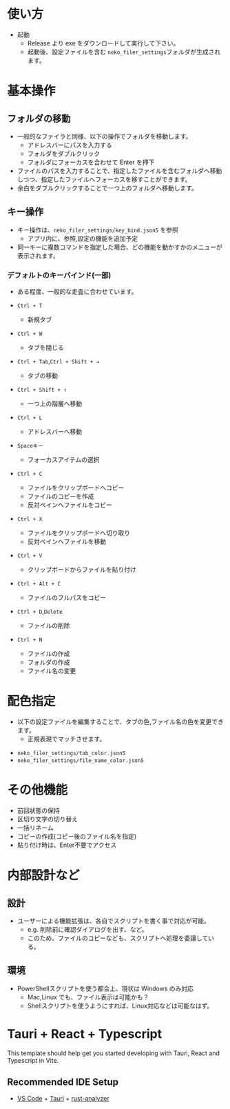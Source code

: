 
# 使い方

- 起動
  - Release より exe をダウンロードして実行して下さい。
  - 起動後、設定ファイルを含む `neko_filer_settings`フォルダが生成されます。

# 基本操作

## フォルダの移動
- 一般的なファイラと同様、以下の操作でフォルダを移動します。
  - アドレスバーにパスを入力する
  - フォルダをダブルクリック
  - フォルダにフォーカスを合わせて Enter を押下
- ファイルのパスを入力することで、指定したファイルを含むフォルダへ移動しつつ、指定したファイルへフォーカスを移すことができます。
- 余白をダブルクリックすることで一つ上のフォルダへ移動します。

## キー操作

- キー操作は、`neko_filer_settings/key_bind.json5` を参照
  - アプリ内に、参照,設定の機能を追加予定
- 同一キーに複数コマンドを指定した場合、どの機能を動かすかのメニューが表示されます。

### デフォルトのキーバインド(一部)
- ある程度、一般的な走査に合わせています。

- `Ctrl + T`
  - 新規タブ
- `Ctrl + W`
  - タブを閉じる
- `Ctrl + Tab`,`Ctrl + Shift + →`
  - タブの移動

- `Ctrl + Shift + ↑`
  - 一つ上の階層へ移動

- `Ctrl + L`
  - アドレスバーへ移動

- `Spaceキー`
  - フォーカスアイテムの選択


- `Ctrl + C`
  - ファイルをクリップボードへコピー
  - ファイルのコピーを作成
  - 反対ペインへファイルをコピー
- `Ctrl + X`
  - ファイルをクリップボードへ切り取り
  - 反対ペインへファイルを移動
- `Ctrl + V`
  - クリップボードからファイルを貼り付け
- `Ctrl + Alt + C`
  - ファイルのフルパスをコピー
- `Ctrl + D`,`Delete`
  - ファイルの削除
- `Ctrl + N`
  - ファイルの作成
  - フォルダの作成
  - ファイル名の変更


# 配色指定
- 以下の設定ファイルを編集することで、タブの色,ファイル名の色を変更できます。
  - 正規表現でマッチさせます。
* `neko_filer_settings/tab_color.json5`
* `neko_filer_settings/file_name_color.json5`

# その他機能

- 前回状態の保持
- 区切り文字の切り替え
- 一括リネーム
- コピーの作成(コピー後のファイル名を指定)
- 貼り付け時は、Enter不要でアクセス


# 内部設計など

## 設計
- ユーザーによる機能拡張は、各自でスクリプトを書く事で対応が可能。
  - e.g. 削除前に確認ダイアログを出す、など。
  - このため、ファイルのコピーなども、スクリプトへ処理を委譲している。


## 環境

- PowerShellスクリプトを使う都合上、現状は Windows のみ対応
  - Mac,Linux でも、ファイル表示は可能かも？
  - Shellスクリプトを使うようにすれば、Linux対応などは可能なはず。



# Tauri + React + Typescript

This template should help get you started developing with Tauri, React and Typescript in Vite.

## Recommended IDE Setup

- [VS Code](https://code.visualstudio.com/) + [Tauri](https://marketplace.visualstudio.com/items?itemName=tauri-apps.tauri-vscode) + [rust-analyzer](https://marketplace.visualstudio.com/items?itemName=rust-lang.rust-analyzer)
